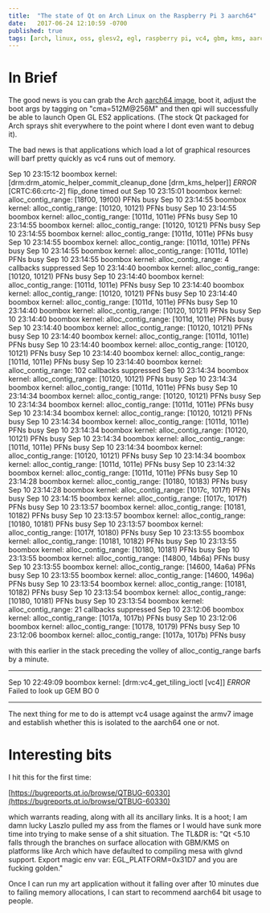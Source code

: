 ```yaml
---
title:  "The state of Qt on Arch Linux on the Raspberry Pi 3 aarch64"
date:   2017-06-24 12:10:59 -0700
published: true
tags: [arch, linux, oss, glesv2, egl, raspberry pi, vc4, gbm, kms, aarch64]
---
```


# In Brief

The good news is you can grab the Arch [aarch64 image](https://archlinuxarm.org/platforms/armv8/broadcom/raspberry-pi-3), boot it, adjust the boot args by tagging on "cma=512M@256M" and then qpi will successfully be able to launch Open GL ES2 applications. (The stock Qt packaged for Arch sprays shit everywhere to the point where I dont even want to debug it).

The bad news is that applications which load a lot of graphical resources will barf pretty quickly as vc4 runs out of memory.

  Sep 10 23:15:12 boombox kernel: [drm:drm_atomic_helper_commit_cleanup_done [drm_kms_helper]] *ERROR* [CRTC:66:crtc-2] flip_done timed out
  Sep 10 23:15:01 boombox kernel: alloc_contig_range: [18f00, 19f00) PFNs busy
  Sep 10 23:14:55 boombox kernel: alloc_contig_range: [10120, 10121) PFNs busy
  Sep 10 23:14:55 boombox kernel: alloc_contig_range: [1011d, 1011e) PFNs busy
  Sep 10 23:14:55 boombox kernel: alloc_contig_range: [10120, 10121) PFNs busy
  Sep 10 23:14:55 boombox kernel: alloc_contig_range: [1011d, 1011e) PFNs busy
  Sep 10 23:14:55 boombox kernel: alloc_contig_range: [1011d, 1011e) PFNs busy
  Sep 10 23:14:55 boombox kernel: alloc_contig_range: [1011d, 1011e) PFNs busy
  Sep 10 23:14:55 boombox kernel: alloc_contig_range: 4 callbacks suppressed
  Sep 10 23:14:40 boombox kernel: alloc_contig_range: [10120, 10121) PFNs busy
  Sep 10 23:14:40 boombox kernel: alloc_contig_range: [1011d, 1011e) PFNs busy
  Sep 10 23:14:40 boombox kernel: alloc_contig_range: [10120, 10121) PFNs busy
  Sep 10 23:14:40 boombox kernel: alloc_contig_range: [1011d, 1011e) PFNs busy
  Sep 10 23:14:40 boombox kernel: alloc_contig_range: [10120, 10121) PFNs busy
  Sep 10 23:14:40 boombox kernel: alloc_contig_range: [1011d, 1011e) PFNs busy
  Sep 10 23:14:40 boombox kernel: alloc_contig_range: [10120, 10121) PFNs busy
  Sep 10 23:14:40 boombox kernel: alloc_contig_range: [1011d, 1011e) PFNs busy
  Sep 10 23:14:40 boombox kernel: alloc_contig_range: [10120, 10121) PFNs busy
  Sep 10 23:14:40 boombox kernel: alloc_contig_range: [1011d, 1011e) PFNs busy
  Sep 10 23:14:40 boombox kernel: alloc_contig_range: 102 callbacks suppressed
  Sep 10 23:14:34 boombox kernel: alloc_contig_range: [10120, 10121) PFNs busy
  Sep 10 23:14:34 boombox kernel: alloc_contig_range: [1011d, 1011e) PFNs busy
  Sep 10 23:14:34 boombox kernel: alloc_contig_range: [10120, 10121) PFNs busy
  Sep 10 23:14:34 boombox kernel: alloc_contig_range: [1011d, 1011e) PFNs busy
  Sep 10 23:14:34 boombox kernel: alloc_contig_range: [10120, 10121) PFNs busy
  Sep 10 23:14:34 boombox kernel: alloc_contig_range: [1011d, 1011e) PFNs busy
  Sep 10 23:14:34 boombox kernel: alloc_contig_range: [10120, 10121) PFNs busy
  Sep 10 23:14:34 boombox kernel: alloc_contig_range: [1011d, 1011e) PFNs busy
  Sep 10 23:14:34 boombox kernel: alloc_contig_range: [10120, 10121) PFNs busy
  Sep 10 23:14:34 boombox kernel: alloc_contig_range: [1011d, 1011e) PFNs busy
  Sep 10 23:14:32 boombox kernel: alloc_contig_range: [1011d, 1011e) PFNs busy
  Sep 10 23:14:28 boombox kernel: alloc_contig_range: [10180, 10183) PFNs busy
  Sep 10 23:14:28 boombox kernel: alloc_contig_range: [1017c, 1017f) PFNs busy
  Sep 10 23:14:15 boombox kernel: alloc_contig_range: [1017c, 1017f) PFNs busy
  Sep 10 23:13:57 boombox kernel: alloc_contig_range: [10181, 10182) PFNs busy
  Sep 10 23:13:57 boombox kernel: alloc_contig_range: [10180, 10181) PFNs busy
  Sep 10 23:13:57 boombox kernel: alloc_contig_range: [1017f, 10180) PFNs busy
  Sep 10 23:13:55 boombox kernel: alloc_contig_range: [10181, 10182) PFNs busy
  Sep 10 23:13:55 boombox kernel: alloc_contig_range: [10180, 10181) PFNs busy
  Sep 10 23:13:55 boombox kernel: alloc_contig_range: [14800, 14b6a) PFNs busy
  Sep 10 23:13:55 boombox kernel: alloc_contig_range: [14600, 14a6a) PFNs busy
  Sep 10 23:13:55 boombox kernel: alloc_contig_range: [14600, 1496a) PFNs busy
  Sep 10 23:13:54 boombox kernel: alloc_contig_range: [10181, 10182) PFNs busy
  Sep 10 23:13:54 boombox kernel: alloc_contig_range: [10180, 10181) PFNs busy
  Sep 10 23:13:54 boombox kernel: alloc_contig_range: 21 callbacks suppressed
  Sep 10 23:12:06 boombox kernel: alloc_contig_range: [1017a, 1017b) PFNs busy
  Sep 10 23:12:06 boombox kernel: alloc_contig_range: [10178, 10179) PFNs busy
  Sep 10 23:12:06 boombox kernel: alloc_contig_range: [1017a, 1017b) PFNs busy

with this earlier in the stack preceding the volley of alloc_contig_range barfs by a minute.

---
Sep 10 22:49:09 boombox kernel: [drm:vc4_get_tiling_ioctl [vc4]] *ERROR* Failed to look up GEM BO 0

---

The next thing for me to do is attempt vc4 usage against the armv7 image and establish whether this is isolated to the aarch64 one or not.

# Interesting bits

I hit this for the first time:

[https://bugreports.qt.io/browse/QTBUG-60330](https://bugreports.qt.io/browse/QTBUG-60330)

which warrants reading, along with all its ancillary links. It is a hoot; I am damn lucky Laszlo pulled my ass from the flames or I would have sunk more time into trying to make sense of a shit situation. The TL&DR is: "Qt <5.10 falls through the branches on surface allocation with GBM/KMS on platforms like Arch which have defaulted to compiling mesa with glvnd support. Export magic env var: EGL_PLATFORM=0x31D7 and you are fucking golden."

Once I can run my art application without it falling over after 10 minutes due to failing memory allocations, I can start to recommend aarch64 bit usage to people.
